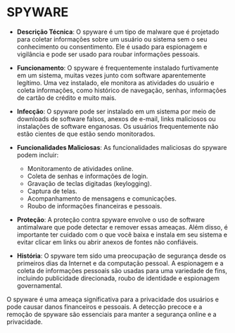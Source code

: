 # SPYWARE
- **Descrição Técnica**: O spyware é um tipo de malware que é projetado para coletar informações sobre um usuário ou sistema sem o seu conhecimento ou consentimento. Ele é usado para espionagem e vigilância e pode ser usado para roubar informações pessoais.

- **Funcionamento**: O spyware é frequentemente instalado furtivamente em um sistema, muitas vezes junto com software aparentemente legítimo. Uma vez instalado, ele monitora as atividades do usuário e coleta informações, como histórico de navegação, senhas, informações de cartão de crédito e muito mais.

- **Infecção**: O spyware pode ser instalado em um sistema por meio de downloads de software falsos, anexos de e-mail, links maliciosos ou instalações de software enganosas. Os usuários frequentemente não estão cientes de que estão sendo monitorados.

- **Funcionalidades Maliciosas**: As funcionalidades maliciosas do spyware podem incluir:

  - Monitoramento de atividades online.
  - Coleta de senhas e informações de login.
  - Gravação de teclas digitadas (keylogging).
  - Captura de telas.
  - Acompanhamento de mensagens e comunicações.
  - Roubo de informações financeiras e pessoais.

- **Proteção**: A proteção contra spyware envolve o uso de software antimalware que pode detectar e remover essas ameaças. Além disso, é importante ter cuidado com o que você baixa e instala em seu sistema e evitar clicar em links ou abrir anexos de fontes não confiáveis.

- **História**: O spyware tem sido uma preocupação de segurança desde os primeiros dias da Internet e da computação pessoal. A espionagem e a coleta de informações pessoais são usadas para uma variedade de fins, incluindo publicidade direcionada, roubo de identidade e espionagem governamental.

O spyware é uma ameaça significativa para a privacidade dos usuários e pode causar danos financeiros e pessoais. A detecção precoce e a remoção de spyware são essenciais para manter a segurança online e a privacidade.